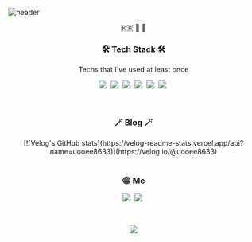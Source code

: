 ![header](https://capsule-render.vercel.app/api?type=soft&color=auto&height=150&section=header&text=sihoonKim&fontSize=70&animation=twinkling)

<p align="center">🇰🇷  🌱  🎨</p>

<h3 align="center">🛠 Tech Stack 🛠</h3>

<p align="center"> Techs that I've used at least once </p>

<p align="center">
  <img src="https://img.shields.io/badge/Python-3766AB?style=flat-square&logo=Python&logoColor=white"/></a>&nbsp 
  <img src="https://img.shields.io/badge/C++-00599C?style=flat-square&logo=C%2B%2B&logoColor=white"/></a>&nbsp 
  <img src="https://img.shields.io/badge/C-A8B9CC?style=flat-square&logo=C&logoColor=white"/></a>&nbsp 
  <img src="https://img.shields.io/badge/Javascript-ffb13b?style=flat-square&logo=javascript&logoColor=white"/></a>&nbsp 
  <img src="https://img.shields.io/badge/css-1572B6?style=flat-square&logo=css3&logoColor=white"/></a>&nbsp
    <img src="https://img.shields.io/badge/React-37d7f0?style=flat-square&logo=React&logoColor=white"/></a>&nbsp 
  <br>
</p>

<br>

<h3 align="center">🪄 Blog 🪄</h3>

<div align="center" style="text-align:center">
  [![Velog's GitHub stats](https://velog-readme-stats.vercel.app/api?name=uooee8633)](https://velog.io/@uooee8633)
</div>
  
<br>


<h3 align="center"> 😁 Me </h3>
<p align="center">
  <a href="https://velog.io/@uooee8633"><img src="https://img.shields.io/badge/Tech%20Blog-11B48A?style=flat-square&logo=Vimeo&logoColor=white&link=https://velog.io/uoo338633"/></a>&nbsp
  <a href="https://www.instagram.com/earttheo/"><img src="https://img.shields.io/badge/Instagram-E4405F?style=flat-square&logo=Instagram&logoColor=white&link=https://www.instagram.com/earttheo/"/></a>&nbsp
</p>
<br>

<p align="center">
  <a href="https://hits.seeyoufarm.com"><img src="https://hits.seeyoufarm.com/api/count/incr/badge.svg?url=https%3A%2F%2Fgithub.com%2Ftennto&count_bg=%237DFC5D&title_bg=%2386757E&icon=github.svg&icon_color=%23E1DEDE&title=hits&edge_flat=false"/></a>
</p>
